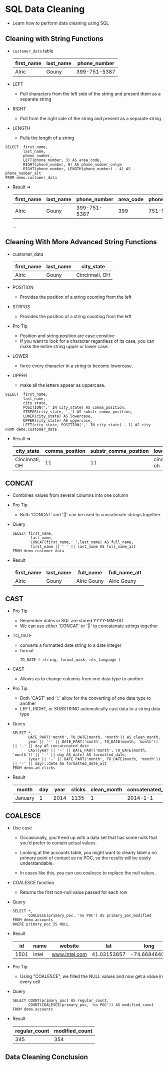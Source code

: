 # SQL Data Cleaning

- Learn how to perform data cleaning using SQL

## Cleaning with String Functions

- `customer_data` table

  | first_name | last_name | phone_number |
  | ---------- | --------- | ------------ |
  | Alric      | Gouny     | 399-751-5387 |

- LEFT

  - Pull characters from the left side of the string and present them as a separate string

- RIGHT

  - Pull from the right side of the string and present as a separate string

- LENGTH
  - Pulls the length of a string

```
SELECT  first_name,
        last_name,
        phone_number,
        LEFT(phone_number, 3) AS area_code,
        RIGHT(phone_number, 8) AS phone_number_onlym
        RIGHT(phone_number, LENGTH(phone_number) - 4) AS phone_number_alt
FROM demo.customer_data
```

- Result =>

  | first_name | last_name | phone_number | area_code | phone_number_only | phone_number_alt |
  | ---------- | --------- | ------------ | --------- | ----------------- | ---------------- |
  | Alric      | Gouny     | 399-751-5387 | 399       | 751-5387          | 751-5387         |

  ...

## Cleaning With More Advanced String Functions

- customer_data

  | first_name | last_name | city_state     |
  | ---------- | --------- | -------------- |
  | Alric      | Gouny     | Cincinnati, OH |

- POSITION

  - Provides the position of a string counting from the left

- STRPOS

  - Provides the position of a string counting from the left

- Pro Tip

  - Position and string position are case censitive
  - If you want to look for a character regardless of its case, you can make the entire string upper or lower case.

- LOWER

  - force every character in a string to become lowercase.

- UPPER

  - make all the letters appear as uppercase.

```
SELECT  first_name,
        last_name,
        city_state,
        POSITION(',' IN city_state) AS comma_position,
        STRPOS(city_state, ',') AS substr_comma_position,
        LOWER(city_state) AS lowercase,
        UPPER(city_state) AS uppercase,
        LEFT(city_state, POSITION(',' IN city_state) - 1) AS city
FROM demo.customer_data
```

- Result =>

  | city_state     | comma_position | substr_comma_position | lowercase      | uppercase      | city       |
  | -------------- | -------------- | --------------------- | -------------- | -------------- | ---------- |
  | Cincinnati, OH | 11             | 11                    | cincinnati, oh | CINCINNATI, OH | Cincinnati |

## CONCAT

- Combines values from several columns into one column

- Pro Tip

  - Both 'CONCAT' and '||' can be used to concatenate strings together.

- Query

  ```
  SELECT first_name,
          last_name,
          CONCAT(first_name,' ',last_name) AS full_name,
          first_name || ' ' || last_name AS full_name_alt
  FROM demo.customer_data
  ```

- Result

  | first_name | last_name | full_name   | full_name_alt |
  | ---------- | --------- | ----------- | ------------- |
  | Alric      | Gouny     | Alric Gouny | Alric Gouny   |

## CAST

- Pro Tip

  - Remember dates in SQL are stored YYYY-MM-DD
  - We can use either 'CONCAT' or '||' to concatenate strings together

- TO_DATE

  - converts a formatted date string to a date integer
  - format
    ```
    TO_DATE ( string, format_mask, nls_language )
    ```

- CAST

  - Allows us to change columns from one data type to another

- Pro Tip

  - Both 'CAST' and '::' allow for the converting of one data type to another
  - LEFT, RIGHT, or SUBSTRING automatically cast data to a string data type

- Query

  ```
  SELECT *,
         DATE_PART('month', TO_DATE(month, 'month')) AS clean_month,
         year || '-' || DATE_PART('month', TO_DATE(month, 'month')) || '-' || day AS concatenated_date
         CAST(year || '-' || DATE_PART('month', TO_DATE(month, 'month')) || '-' || day AS date) AS formatted_date,
         (year || '-' || DATE_PART('month', TO_DATE(month, 'month')) || '-' || day)::date AS formatted_date_alt
  FROM demo.ad_clicks

  ```

- Result

  | month   | day | year | clicks | clean_month | concatenated_date | formatted_date | formatted_date_alt |
  | ------- | --- | ---- | ------ | ----------- | ----------------- | -------------- | ------------------ |
  | January | 1   | 2014 | 1135   | 1           | 2014-1-1          | 2014-01-01     | 2014-01-01         |

## COALESCE

- Use case

  - Occasionally, you'll end up with a data set that has some nulls that you'd prefer to contain actual values.

  - Looking at the accounts table, you might want to clearly label a no primary point of contact as no POC, so the results will be easily understandable.

  - In cases like this, you can use coalesce to replace the null values.

- COALESCE function

  - Returns the first non-null value passed for each row

- Query

  ```
  SELECT *,
         COALESCE(primary_poc, 'no POC') AS primary_poc_modified
  FROM demo.accounts
  WHERE primary_poc IS NULL
  ```

- Result

  | id   | name  | website       | lat         | long         | primary_poc | sales_rep_id | primary_poc_modified |
  | ---- | ----- | ------------- | ----------- | ------------ | ----------- | ------------ | -------------------- |
  | 1501 | Intel | www.intel.com | 41.03153857 | -74.66846407 |             | 321580       | no POC               |

- Pro Tip

  - Using "COALESCE", we filled the NULL values and now get a value in every cell

- Query

  ```
  SELECT COUNT(primary_poc) AS regular_count,
         COUNT(COALESCE(primary_poc, 'no POC')) AS modified_count
  FROM demo.accounts
  ```

- Result

  | regular_count | modified_count |
  | ------------- | -------------- |
  | 345           | 354            |

## Data Cleaning Conclusion

